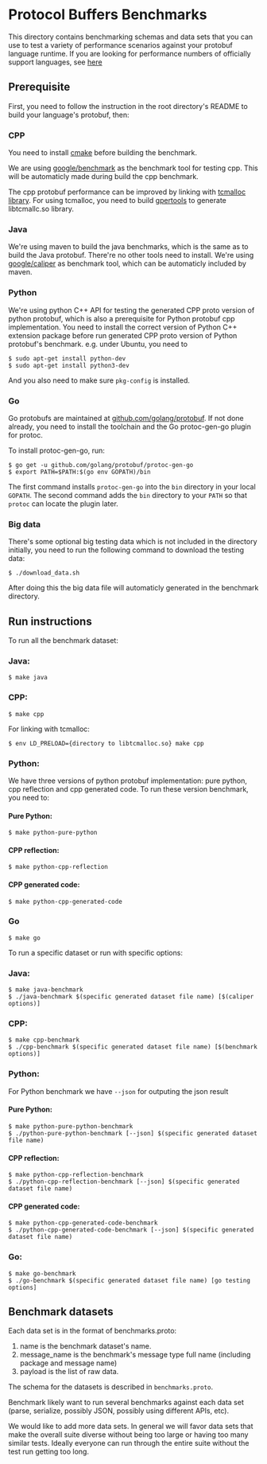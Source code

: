 
# Protocol Buffers Benchmarks

This directory contains benchmarking schemas and data sets that you
can use to test a variety of performance scenarios against your
protobuf language runtime. If you are looking for performance 
numbers of officially support languages, see [here](
https://github.com/google/protobuf/blob/master/docs/performance.md)

## Prerequisite

First, you need to follow the instruction in the root directory's README to
build your language's protobuf, then:

### CPP
You need to install [cmake](https://cmake.org/) before building the benchmark.

We are using [google/benchmark](https://github.com/google/benchmark) as the
benchmark tool for testing cpp. This will be automaticly made during build the
cpp benchmark.

The cpp protobuf performance can be improved by linking with [tcmalloc library](
https://gperftools.github.io/gperftools/tcmalloc.html). For using tcmalloc, you
need to build [gpertools](https://github.com/gperftools/gperftools) to generate
libtcmallc.so library.

### Java
We're using maven to build the java benchmarks, which is the same as to build
the Java protobuf. There're no other tools need to install. We're using
[google/caliper](https://github.com/google/caliper) as benchmark tool, which
can be automaticly included by maven.

### Python
We're using python C++ API for testing the generated
CPP proto version of python protobuf, which is also a prerequisite for Python
protobuf cpp implementation. You need to install the correct version of Python
C++ extension package before run generated CPP proto version of Python
protobuf's benchmark. e.g. under Ubuntu, you need to

```
$ sudo apt-get install python-dev
$ sudo apt-get install python3-dev
```
And you also need to make sure `pkg-config` is installed.

### Go
Go protobufs are maintained at [github.com/golang/protobuf](
http://github.com/golang/protobuf). If not done already, you need to install the 
toolchain and the Go protoc-gen-go plugin for protoc. 

To install protoc-gen-go, run:

```
$ go get -u github.com/golang/protobuf/protoc-gen-go
$ export PATH=$PATH:$(go env GOPATH)/bin
```

The first command installs `protoc-gen-go` into the `bin` directory in your local `GOPATH`.
The second command adds the `bin` directory to your `PATH` so that `protoc` can locate the plugin later.

### Big data

There's some optional big testing data which is not included in the directory
initially, you need to run the following command to download the testing data:

```
$ ./download_data.sh
```

After doing this the big data file will automaticly generated in the
benchmark directory.

## Run instructions

To run all the benchmark dataset:

### Java:

```
$ make java
```

### CPP:

```
$ make cpp
```

For linking with tcmalloc:

```
$ env LD_PRELOAD={directory to libtcmalloc.so} make cpp
```

### Python:

We have three versions of python protobuf implementation: pure python, cpp
reflection and cpp generated code. To run these version benchmark, you need to:

#### Pure Python:

```
$ make python-pure-python
```

#### CPP reflection:

```
$ make python-cpp-reflection
```

#### CPP generated code:

```
$ make python-cpp-generated-code
```

### Go
```
$ make go
```

To run a specific dataset or run with specific options:

### Java:

```
$ make java-benchmark
$ ./java-benchmark $(specific generated dataset file name) [$(caliper options)]
```

### CPP:

```
$ make cpp-benchmark
$ ./cpp-benchmark $(specific generated dataset file name) [$(benchmark options)]
```

### Python:

For Python benchmark we have `--json` for outputing the json result

#### Pure Python:

```
$ make python-pure-python-benchmark
$ ./python-pure-python-benchmark [--json] $(specific generated dataset file name)
```

#### CPP reflection:

```
$ make python-cpp-reflection-benchmark
$ ./python-cpp-reflection-benchmark [--json] $(specific generated dataset file name)
```

#### CPP generated code:

```
$ make python-cpp-generated-code-benchmark
$ ./python-cpp-generated-code-benchmark [--json] $(specific generated dataset file name)
```

### Go:
```
$ make go-benchmark
$ ./go-benchmark $(specific generated dataset file name) [go testing options]
```


## Benchmark datasets

Each data set is in the format of benchmarks.proto:

1. name is the benchmark dataset's name.
2. message_name is the benchmark's message type full name (including package and message name)
3. payload is the list of raw data.

The schema for the datasets is described in `benchmarks.proto`.

Benchmark likely want to run several benchmarks against each data set (parse,
serialize, possibly JSON, possibly using different APIs, etc).

We would like to add more data sets.  In general we will favor data sets
that make the overall suite diverse without being too large or having
too many similar tests.  Ideally everyone can run through the entire
suite without the test run getting too long.
